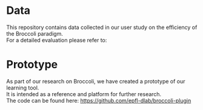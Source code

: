 # Data
This repository contains data collected in our user study on the efficiency of the Broccoli paradigm.\
For a detailed evaluation please refer to: <enter paper URL here>

# Prototype
As part of our research on Broccoli, we have created a prototype of our learning tool.\
It is intended as a reference and platform for further research.\
The code can be found here: https://github.com/epfl-dlab/broccoli-plugin